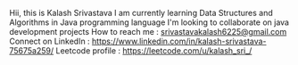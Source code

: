 Hii, this is Kalash Srivastava
I am currently learning Data Structures and Algorithms in Java programming language
I'm looking to collaborate on java development projects
How to reach me : srivastavakalash6225@gmail.com
Connect on LinkedIn : https://www.linkedin.com/in/kalash-srivastava-75675a259/
Leetcode profile : https://leetcode.com/u/kalash_sri_/

